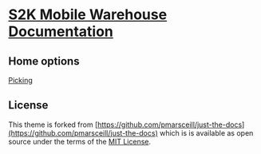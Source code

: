 # [S2K Mobile Warehouse Documentation](https://s2kmobile.github.io/wms/)

## Home options
[Picking](https://s2kmobile.github.io/docs/picking)



## License

This theme is forked from [https://github.com/pmarsceill/just-the-docs](https://github.com/pmarsceill/just-the-docs) which is is available as open source under the terms of the [MIT License](http://opensource.org/licenses/MIT).
